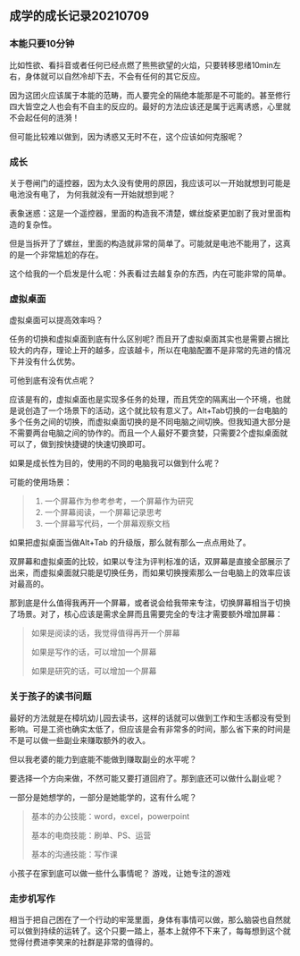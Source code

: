 ## 成学的成长记录20210709

### 本能只要10分钟

比如性欲、看抖音或者任何已经点燃了熊熊欲望的火焰，只要转移思绪10min左右，身体就可以自然冷却下去，不会有任何的其它反应。

因为这团火应该属于本能的范畴，而人要完全的隔绝本能那是不可能的。甚至修行四大皆空之人也会有不自主的反应的。最好的方法应该还是属于远离诱惑，心里就不会起任何的涟漪！

但可能比较难以做到，因为诱惑又无时不在，这个应该如何克服呢？

### 成长

关于卷闸门的遥控器，因为太久没有使用的原因，我应该可以一开始就想到可能是电池没有电了， 为何我就没有一开始就想到呢？

表象迷惑：这是一个遥控器，里面的构造我不清楚，螺丝旋紧更加剧了我对里面构造的复杂性。

但是当拆开了了螺丝，里面的构造就非常的简单了。可能就是电池不能用了，这真的是一个非常尴尬的存在。

这个给我的一个启发是什么呢：外表看过去越复杂的东西，内在可能非常的简单。

### 虚拟桌面

虚拟桌面可以提高效率吗？

任务的切换和虚拟桌面到底有什么区别呢? 而且开了虚拟桌面其实也是需要占据比较大的内存，理论上开的越多，应该越卡，所以在电脑配置不是非常的先进的情况下并没有什么优势。

可他到底有没有优点呢？

应该是有的，虚拟桌面也是实现多任务的处理，而且凭空的隔离出一个环境，也就是说创造了一个场景下的活动，这个就比较有意义了。Alt+Tab切换的一台电脑的多个任务之间的切换，而虚拟桌面切换的是不同电脑之间切换。但我知道大部分是不需要两台电脑之间的协作的。而且一个人最好不要贪婪，只需要2个虚拟桌面就可以了，做到按快捷键的快速切换即可。

如果是成长性为目的，使用的不同的电脑我可以做到什么呢？

可能的使用场景：

> 1. 一个屏幕作为参考参考，一个屏幕作为研究
> 2. 一个屏幕阅读，一个屏幕记录思考
> 3. 一个屏幕写代码，一个屏幕观察文档

如果把虚拟桌面当做Alt+Tab 的升级版，那么就有那么一点点用处了。

双屏幕和虚拟桌面的比较，如果以专注为评判标准的话，双屏幕是直接全部展示了出来，而虚拟桌面就只能是切换任务，而如果切换搜索那么一台电脑上的效率应该对最高的。

那到底是什么值得我再开一个屏幕，或者说会给我带来专注，切换屏幕相当于切换了场景。对了，核心应该是需求全屏而且需要完全的专注才需要额外增加屏幕：

> 如果是阅读的话，我觉得值得再开一个屏幕
>
> 如果是写作的话，可以增加一个屏幕
>
> 如果是研究的话，可以增加一个屏幕

### 关于孩子的读书问题

最好的方法就是在樟坑幼儿园去读书，这样的话就可以做到工作和生活都没有受到影响。可是工资也确实太低了，但应该是会有非常多的时间，那么省下来的时间是不是可以做一些副业来赚取额外的收入。

但以我老婆的能力到底能不能做到赚取副业的水平呢？

要选择一个方向来做，不然可能又要打道回府了。那到底还可以做什么副业呢？

一部分是她想学的，一部分是她能学的，这有什么呢？

> 基本的办公技能：word，excel，powerpoint
>
> 基本的电商技能：刷单、PS、运营
>
> 基本的沟通技能：写作课

小孩子在家到底可以做一些什么事情呢？ 游戏，让她专注的游戏

### 走步机写作

相当于把自己困在了一个行动的牢笼里面，身体有事情可以做，那么脑袋也自然就可以做到持续的运转了。这个只要一踏上，基本上就停不下来了，每每想到这个就觉得付费进李笑来的社群是非常的值得的。